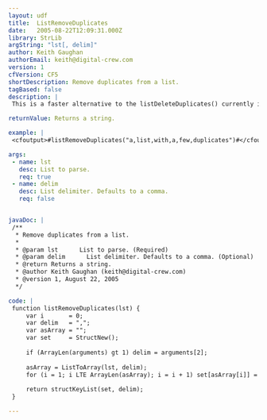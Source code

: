 ```yaml
---
layout: udf
title:  ListRemoveDuplicates
date:   2005-08-22T12:09:31.000Z
library: StrLib
argString: "lst[, delim]"
author: Keith Gaughan
authorEmail: keith@digital-crew.com
version: 1
cfVersion: CF5
shortDescription: Remove duplicates from a list.
tagBased: false
description: |
 This is a faster alternative to the listDeleteDuplicates() currently in CFLib. It does the same thing, but uses a struct as a set so as to remove the duplicate elements. However, this loses the original order of the list.

returnValue: Returns a string.

example: |
 <cfoutput>#listRemoveDuplicates("a,list,with,a,few,duplicates")#</cfoutput>

args:
 - name: lst
   desc: List to parse.
   req: true
 - name: delim
   desc: List delimiter. Defaults to a comma.
   req: false


javaDoc: |
 /**
  * Remove duplicates from a list.
  * 
  * @param lst      List to parse. (Required)
  * @param delim      List delimiter. Defaults to a comma. (Optional)
  * @return Returns a string. 
  * @author Keith Gaughan (keith@digital-crew.com) 
  * @version 1, August 22, 2005 
  */

code: |
 function listRemoveDuplicates(lst) {
     var i       = 0;
     var delim   = ",";
     var asArray = "";
     var set     = StructNew();
 
     if (ArrayLen(arguments) gt 1) delim = arguments[2];
 
     asArray = ListToArray(lst, delim);
     for (i = 1; i LTE ArrayLen(asArray); i = i + 1) set[asArray[i]] = "";
 
     return structKeyList(set, delim);
 }

---
```


